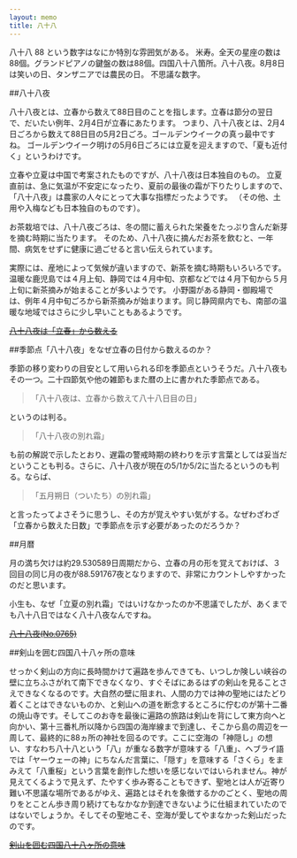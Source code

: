 ```yaml
---
layout: memo
title: 八十八
---
```

八十八 88 という数字はなにか特別な雰囲気がある。
米寿。全天の星座の数は88個。グランドピアノの鍵盤の数は88個。四国八十八箇所。八十八夜。8月8日は笑いの日、タンザニアでは農民の日。
不思議な数字。

##八十八夜

八十八夜とは、立春から数えて88日目のことを指します。立春は節分の翌日で、だいたい例年、2月4日が立春にあたります。
つまり、八十八夜とは、2月4日ごろから数えて88日目の5月2日ごろ。ゴールデンウイークの真っ最中ですね。
ゴールデンウイーク明けの5月6日ごろには立夏を迎えますので、「夏も近付く」というわけです。

立春や立夏は中国で考案されたものですが、八十八夜は日本独自のもの。
立夏直前は、急に気温が不安定になったり、夏前の最後の霜が下りたりしますので、「八十八夜」は農家の人々にとって大事な指標だったようです。
（その他、土用や入梅なども日本独自のものです）。

お茶栽培では、八十八夜ごろは、冬の間に蓄えられた栄養をたっぷり含んだ新芽を摘む時期に当たります。
そのため、八十八夜に摘んだお茶を飲むと、一年間、病気をせずに健康に過ごせると言い伝えられています。

実際には、産地によって気候が違いますので、新茶を摘む時期もいろいろです。温暖な鹿児島では４月上旬、静岡では４月中旬、京都などでは４月下旬から５月上旬に新茶摘みが始まることが多いようです。
小野園がある静岡・御殿場では、例年４月中旬ごろから新茶摘みが始まります。同じ静岡県内でも、南部の温暖な地域ではさらに少し早いこともあるようです。

<s>[八十八夜は「立春」から数える](http://onoen.jp/column/column_07.html)</s>


##季節点「八十八夜」をなぜ立春の日付から数えるのか？

季節の移り変わりの目安として用いられる印を季節点というそうだ。八十八夜もその一つ。二十四節気や他の雑節もまた暦の上に書かれた季節点である。

>「八十八夜は、立春から数えて八十八日目の日」

というのは判る。

>「八十八夜の別れ霜」

も前の解説で示したとおり、遅霜の警戒時期の終わりを示す言葉としては妥当だということも判る。さらに、八十八夜が現在の5/1か5/2に当たるというのも判る。ならば、

>「五月朔日（ついたち）の別れ霜」

と言ったってよさそうに思うし、その方が覚えやすい気がする。なぜわざわざ「立春から数えた日数」で季節点を示す必要があったのだろうか？

##月暦

月の満ち欠けは約29.530589日周期だから、立春の月の形を覚えておけば、３回目の同じ月の夜が88.591767夜となりますので、非常にカウントしやすかったのだと思います。

小生も、なぜ「立夏の別れ霜」ではいけなかったのか不思議でしたが、あくまでも八十八日ではなく八十八夜なんですね。

<s>[八十八夜(No.0765)](http://koyomi8.com/reki_doc/doc_0765.htm)</s>

##剣山を囲む四国八十八ヶ所の意味

せっかく剣山の方向に長時間かけて遍路を歩んできても、いつしか険しい峡谷の壁に立ちふさがれて南下できなくなり、すぐそばにあるはずの剣山を見ることさえできなくなるのです。大自然の壁に阻まれ、人間の力では神の聖地にはたどり着くことはできないものか、と剣山への道を断念するところに佇むのが第十二番の焼山寺です。そしてこのお寺を最後に遍路の旅路は剣山を背にして東方向へと向かい、第十三番札所以降から四国の海岸線まで到達し、そこから島の周辺を一周して、最終的に88ヵ所の神社を回るのです。ここに空海の「神隠し」の想い、すなわち八十八という「八」が重なる数字が意味する「八重」、ヘブライ語では「ヤーウェーの神」にちなんだ言葉に、「隠す」を意味する「さくら」をまみえて「八重桜」という言葉を創作した想いを感じないではいられません。神が見えてくるようで見えず、たやすく歩み寄ることもできず、聖地とは人が近寄り難い不思議な場所であるがゆえ、遍路とはそれを象徴するかのごとく、聖地の周りをとことん歩き周り続けてもなかなか到達できないように仕組まれていたのではないでしょうか。そしてその聖地こそ、空海が愛してやまなかった剣山だったのです。

<s>[剣山を囲む四国八十八ヶ所の意味](http://www.historyjp.com/article.asp?kiji=184)</s>
